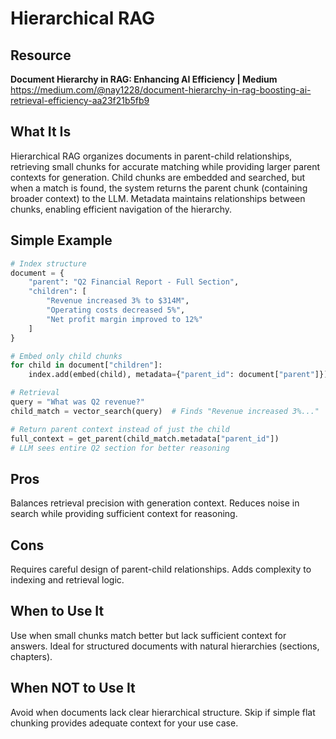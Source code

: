 # Hierarchical RAG

## Resource
**Document Hierarchy in RAG: Enhancing AI Efficiency | Medium**
https://medium.com/@nay1228/document-hierarchy-in-rag-boosting-ai-retrieval-efficiency-aa23f21b5fb9

## What It Is
Hierarchical RAG organizes documents in parent-child relationships, retrieving small chunks for accurate matching while providing larger parent contexts for generation. Child chunks are embedded and searched, but when a match is found, the system returns the parent chunk (containing broader context) to the LLM. Metadata maintains relationships between chunks, enabling efficient navigation of the hierarchy.

## Simple Example
```python
# Index structure
document = {
    "parent": "Q2 Financial Report - Full Section",
    "children": [
        "Revenue increased 3% to $314M",
        "Operating costs decreased 5%",
        "Net profit margin improved to 12%"
    ]
}

# Embed only child chunks
for child in document["children"]:
    index.add(embed(child), metadata={"parent_id": document["parent"]})

# Retrieval
query = "What was Q2 revenue?"
child_match = vector_search(query)  # Finds "Revenue increased 3%..."

# Return parent context instead of just the child
full_context = get_parent(child_match.metadata["parent_id"])
# LLM sees entire Q2 section for better reasoning
```

## Pros
Balances retrieval precision with generation context. Reduces noise in search while providing sufficient context for reasoning.

## Cons
Requires careful design of parent-child relationships. Adds complexity to indexing and retrieval logic.

## When to Use It
Use when small chunks match better but lack sufficient context for answers. Ideal for structured documents with natural hierarchies (sections, chapters).

## When NOT to Use It
Avoid when documents lack clear hierarchical structure. Skip if simple flat chunking provides adequate context for your use case.
